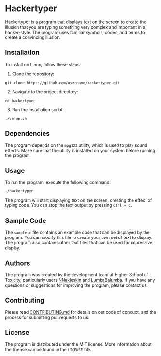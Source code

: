 # Hackertyper

Hackertyper is a program that displays text on the screen to create the illusion that you are typing something very complex and important in a hacker-style. The program uses familiar symbols, codes, and terms to create a convincing illusion.

## Installation

To install on Linux, follow these steps:

1. Clone the repository:

```
git clone https://github.com/username/hackertyper.git
```

2. Navigate to the project directory:

```
cd hackertyper
```

3. Run the installation script:

```
./setup.sh
```

## Dependencies

The program depends on the `mpg123` utility, which is used to play sound effects. Make sure that the utility is installed on your system before running the program.

## Usage

To run the program, execute the following command:

```
./hackertyper
```

The program will start displaying text on the screen, creating the effect of typing code. You can stop the text output by pressing `Ctrl + C`.

## Sample Code

The `sample.c` file contains an example code that can be displayed by the program. You can modify this file to create your own set of text to display. The program also contains other text files that can be used for impressive display.

## Authors

The program was created by the development team at Higher School of Toxicity, particularly users [NNakleskin](https://github.com/NNakleskin) and [LumbaBalumba](https://github.com/LumbaBalumba). If you have any questions or suggestions for improving the program, please contact us.

## Contributing

Please read [CONTRIBUTING.md](CONTRIBUTING.md) for details on our code of conduct, and the process for submitting pull requests to us.

## License

The program is distributed under the MIT license. More information about the license can be found in the `LICENSE` file.
